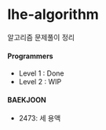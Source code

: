 # lhe-algorithm
알고리즘 문제풀이 정리

#### Programmers
- Level 1 : Done
- Level 2 : WIP

#### BAEKJOON

- 2473: 세 용액
